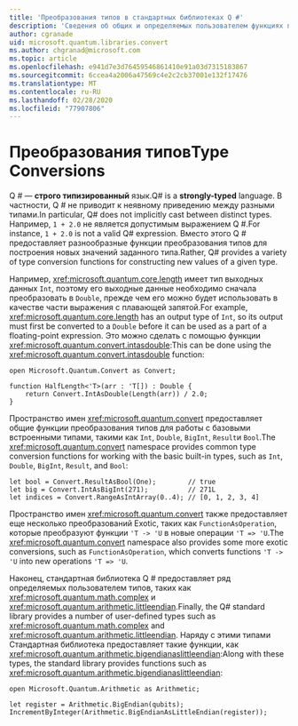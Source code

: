 ```yaml
---
title: 'Преобразования типов в стандартных библиотеках Q #'
description: 'Сведения об общих и определяемых пользователем функциях преобразования типов в стандартных библиотеках Q #.'
author: cgranade
uid: microsoft.quantum.libraries.convert
ms.author: chgranad@microsoft.com
ms.topic: article
ms.openlocfilehash: e941d7e3d76459546861410e91a03d7315183867
ms.sourcegitcommit: 6ccea4a2006a47569c4e2c2cb37001e132f17476
ms.translationtype: MT
ms.contentlocale: ru-RU
ms.lasthandoff: 02/28/2020
ms.locfileid: "77907806"
---
```

# <a name="type-conversions"></a><span data-ttu-id="20b02-103">Преобразования типов</span><span class="sxs-lookup"><span data-stu-id="20b02-103">Type Conversions</span></span> #

<span data-ttu-id="20b02-104">Q # — **строго типизированный** язык.</span><span class="sxs-lookup"><span data-stu-id="20b02-104">Q# is a **strongly-typed** language.</span></span>
<span data-ttu-id="20b02-105">В частности, Q # не приводит к неявному приведению между разными типами.</span><span class="sxs-lookup"><span data-stu-id="20b02-105">In particular, Q# does not implicitly cast between distinct types.</span></span> <span data-ttu-id="20b02-106">Например, `1 + 2.0` не является допустимым выражением Q #.</span><span class="sxs-lookup"><span data-stu-id="20b02-106">For instance, `1 + 2.0` is not a valid Q# expression.</span></span>
<span data-ttu-id="20b02-107">Вместо этого Q # предоставляет разнообразные функции преобразования типов для построения новых значений заданного типа.</span><span class="sxs-lookup"><span data-stu-id="20b02-107">Rather, Q# provides a variety of type conversion functions for constructing new values of a given type.</span></span>

<span data-ttu-id="20b02-108">Например, <xref:microsoft.quantum.core.length> имеет тип выходных данных `Int`, поэтому его выходные данные необходимо сначала преобразовать в `Double`, прежде чем его можно будет использовать в качестве части выражения с плавающей запятой.</span><span class="sxs-lookup"><span data-stu-id="20b02-108">For example, <xref:microsoft.quantum.core.length> has an output type of `Int`, so its output must first be converted to a `Double` before it can be used as a part of a floating-point expression.</span></span>
<span data-ttu-id="20b02-109">Это можно сделать с помощью функции <xref:microsoft.quantum.convert.intasdouble>:</span><span class="sxs-lookup"><span data-stu-id="20b02-109">This can be done using the <xref:microsoft.quantum.convert.intasdouble> function:</span></span>

```qsharp
open Microsoft.Quantum.Convert as Convert;

function HalfLength<'T>(arr : 'T[]) : Double {
    return Convert.IntAsDouble(Length(arr)) / 2.0;
}
```

<span data-ttu-id="20b02-110">Пространство имен <xref:microsoft.quantum.convert> предоставляет общие функции преобразования типов для работы с базовыми встроенными типами, такими как `Int`, `Double`, `BigInt`, `Result`и `Bool`.</span><span class="sxs-lookup"><span data-stu-id="20b02-110">The <xref:microsoft.quantum.convert> namespace provides common type conversion functions for working with the basic built-in types, such as `Int`, `Double`, `BigInt`, `Result`, and `Bool`:</span></span>

```qsharp
let bool = Convert.ResultAsBool(One);        // true
let big = Convert.IntAsBigInt(271);          // 271L
let indices = Convert.RangeAsIntArray(0..4); // [0, 1, 2, 3, 4]
```

<span data-ttu-id="20b02-111">Пространство имен <xref:microsoft.quantum.convert> также предоставляет еще несколько преобразований Exotic, таких как `FunctionAsOperation`, которые преобразуют функции `'T -> 'U` в новые операции `'T => 'U`.</span><span class="sxs-lookup"><span data-stu-id="20b02-111">The <xref:microsoft.quantum.convert> namespace also provides some more exotic conversions, such as `FunctionAsOperation`, which converts functions `'T -> 'U` into new operations `'T => 'U`.</span></span>

<span data-ttu-id="20b02-112">Наконец, стандартная библиотека Q # предоставляет ряд определяемых пользователем типов, таких как <xref:microsoft.quantum.math.complex> и <xref:microsoft.quantum.arithmetic.littleendian>.</span><span class="sxs-lookup"><span data-stu-id="20b02-112">Finally, the Q# standard library provides a number of user-defined types such as <xref:microsoft.quantum.math.complex> and <xref:microsoft.quantum.arithmetic.littleendian>.</span></span>
<span data-ttu-id="20b02-113">Наряду с этими типами Стандартная библиотека предоставляет такие функции, как <xref:microsoft.quantum.arithmetic.bigendianaslittleendian>:</span><span class="sxs-lookup"><span data-stu-id="20b02-113">Along with these types, the standard library provides functions such as <xref:microsoft.quantum.arithmetic.bigendianaslittleendian>:</span></span>

```Q#
open Microsoft.Quantum.Arithmetic as Arithmetic;

let register = Arithmetic.BigEndian(qubits);
IncrementByInteger(Arithmetic.BigEndianAsLittleEndian(register));
```
